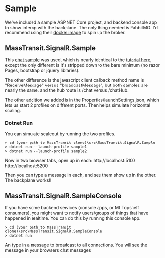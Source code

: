# Sample

We've included a sample ASP.NET Core project, and backend console app to show interop with the backplane. The only thing needed is RabbitMQ. I'd recommend using their [docker image](https://store.docker.com/community/images/library/rabbitmq) to spin up the broker.

## MassTransit.SignalR.Sample

This [chat sample](https://github.com/aspnet/SignalR-samples/tree/master/ChatSample) was used, which is nearly identical to the [tutorial here](https://docs.microsoft.com/en-us/aspnet/core/tutorials/signalr?view=aspnetcore-2.2&tabs=visual-studio), except the only different is it's stripped down to the bare minimum (no razor Pages, bootstrap or jquery libraries).

The other difference is the javascript client callback method name is "ReceiveMessage" versus "broadcastMessage", but both samples are nearly the same. and the hub route is /chat versus /chatHub.

The other addition we added is in the Properties/launchSettings.json, which lets us start 2 profiles on different ports. Then helps simulate horizontal scaling.

### Dotnet Run

You can simulate scaleout by running the two profiles.

```
> cd (your path to MassTransit clone)\src\MassTransit.SignalR.Sample
> dotnet run --launch-profile sample1
> dotnet run --launch-profile sample2
```

Now in two browser tabs, open up in each:
http://localhost:5100
http://localhost:5200

Then you can type a message in each, and see them show up in the other. The backplane works!!

## MassTransit.SignalR.SampleConsole

If you have some backend services (console apps, or Mt Topshelf consumers), you might want to notify users/groups of things that have happened in realtime. You can do this by running this console app.

```
> cd (your path to MassTransit clone)\src\MassTransit.SignalR.SampleConsole
> dotnet run
```

An type in a message to broadcast to all connections. You will see the message in your browsers chat messages